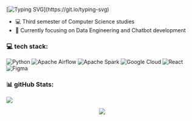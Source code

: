 [![Typing SVG](https://readme-typing-svg.herokuapp.com/?color=15232B&size=30&center=true&vCenter=true&width=1000&lines=👩‍💻+Hi!+I'm++Camila,+welcome+to+my+profile.)](https://git.io/typing-svg)

- 💻 Third semester of Computer Science studies
- 📕 Currently focusing on Data Engineering and Chatbot development

  
### 💻 tech stack:
![Python](https://img.shields.io/badge/python-3670A0?style=for-the-badge&logo=python&logoColor=ffdd54) ![Apache Airflow](https://img.shields.io/badge/Apache%20Airflow-017CEE?style=for-the-badge&logo=Apache%20Airflow&logoColor=white) ![Apache Spark](https://img.shields.io/badge/Apache%20Spark-FDEE21?style=for-the-badge&logo=apachespark&logoColor=black) ![Google Cloud](https://img.shields.io/badge/GoogleCloud-%234285F4.svg?style=for-the-badge&logo=google-cloud&logoColor=white) ![React](https://img.shields.io/badge/react-%2320232a.svg?style=for-the-badge&logo=react&logoColor=%2361DAFB) ![Figma](https://img.shields.io/badge/figma-%23F24E1E.svg?style=for-the-badge&logo=figma&logoColor=white)
### 📊 gitHub Stats:
![](https://github-readme-stats.vercel.app/api/top-langs/?username=camiyuka&theme=monokai&hide_border=false&include_all_commits=true&count_private=false&layout=compact)

 
<div  align="center"> 
  <a href="https://www.linkedin.com/in/camila-yatabe-ab1506233/" target="_blank"><img src="https://img.shields.io/badge/-LinkedIn-%230077B5?style=for-the-badge&logo=linkedin&logoColor=white" target="_blank"></a> 
    </div>

